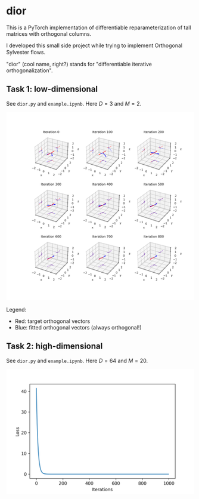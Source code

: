 # dior

This is a PyTorch implementation of differentiable reparameterization of tall matrices with orthogonal columns.

I developed this small side project while trying to implement Orthogonal Sylvester ﬂows.

"dior" (cool name, right?) stands for "differentiable iterative orthogonalization".

## Task 1: low-dimensional

See `dior.py` and `example.ipynb`. Here $D=3$ and $M=2$.

<img src="3d_learning_process.png">

Legend:
- Red: target orthogonal vectors
- Blue: fitted orthogonal vectors (always orthogonal!)

## Task 2: high-dimensional

See `dior.py` and `example.ipynb`. Here $D=64$ and $M=20$.

<img src="64d_learning_process.png">
